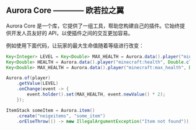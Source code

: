 ## Aurora Core ———— 欧若拉之翼
Aurora Core 是一个库，它提供了一组工具，帮助您构建自己的插件。它始终提供开发人员友好的 API，以使插件之间的交互更加容易。

例如使用下面代码，让玩家的最大生命值随着等级进行改变：

```java
Key<Integer> LEVEL = Key<Double> MAX_HEALTH = Aurora.data().player("minecraft:level", Integer.class);
Key<Double> HEALTH = Aurora.data().player("minecraft:health", Double.class);
Key<Double> MAX_HEALTH = Aurora.data().player("minecraft:max_health", Double.class);

Aurora.of(player)
    .getValue(LEVEL)
    .onChange(event -> {
        event.holder().set(MAX_HEALTH, event.newValue() * 2);
    });
```

```java
ItemStack someItem = Aurora.item()
    .create("neigeitems", "some_item")
    .orElseThrow(() -> new IllegalArgumentException("Item not found"));
```
